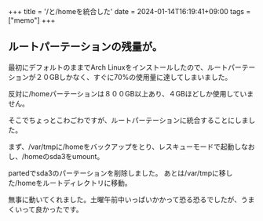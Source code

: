 +++
title = '/と/homeを統合した'
date = 2024-01-14T16:19:41+09:00
tags = ["memo"]
+++

## ルートパーテーションの残量が。
最初にデフォルトのままでArch Linuxをインストールしたので、ルートパーテーションが２０GBしかなく、すぐに70%の使用量に達してしまいました。

反対に/homeパーテーションは８００GB以上あり、４GBほどしか使用していません。

そこでちょっとこわごわですが、ルートパーテーションに統合することにしました。

まず、/var/tmpに/homeをバックアップをとり、レスキューモードで起動しなおし、/homeのsda3をumount。

partedでsda3のパーテーションを削除しました。
あとは/var/tmpに移した/homeをルートディレクトリに移動。

無事に動いてくれました。土曜午前中いっぱいかかって恐る恐るでしたが、うまくいって良かったです。

